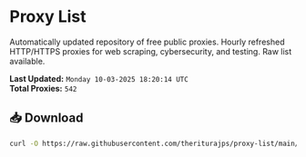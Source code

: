 # Proxy List

Automatically updated repository of free public proxies. Hourly refreshed HTTP/HTTPS proxies for web scraping, cybersecurity, and testing. Raw list available.

**Last Updated:** `Monday 10-03-2025 18:20:14 UTC`  
**Total Proxies:** `542`

## 📥 Download
```bash
curl -O https://raw.githubusercontent.com/theriturajps/proxy-list/main/proxies.txt
